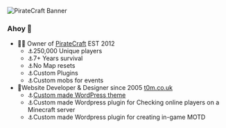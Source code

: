 ![PirateCraft Banner](https://i.imgur.com/KNRGY05.gif)

### Ahoy 👋

- 🏴‍☠️ Owner of [PirateCraft](https://piratemc.com) EST 2012
  - ⚓250,000 Unique players
  - ⚓7+ Years survival
  - ⚓No Map resets
  - ⚓Custom Plugins
  - ⚓Custom mobs for events
- 🦜Website Developer & Designer since 2005 [t0m.co.uk](https://t0m.co.uk)
   - ⚓[Custom made WordPress theme](https://piratemc.com/2018/09/05/website-redesign/)
   - ⚓Custom made Wordpress plugin for Checking online players on a Minecraft server
   - ⚓Custom made Wordpress plugin for creating in-game MOTD
